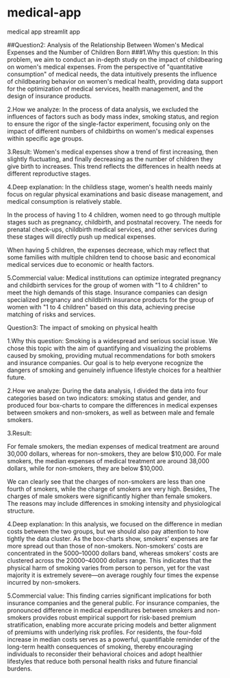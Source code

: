 # medical-app
medical app streamlit app



##Question2: Analysis of the Relationship Between Women's Medical Expenses and the Number of Children Born
###1.Why this question:
In this problem, we aim to conduct an in-depth study on the impact of childbearing on women's medical expenses. From the perspective of "quantitative consumption" of medical needs, the data intuitively presents the influence of childbearing behavior on women's medical health, providing data support for the optimization of medical services, health management, and the design of insurance products.

2.How we analyze:
In the process of data analysis, we excluded the influences of factors such as body mass index, smoking status, and region to ensure the rigor of the single-factor experiment, focusing only on the impact of different numbers of childbirths on women's medical expenses within specific age groups.

3.Result:
Women's medical expenses show a trend of first increasing, then slightly fluctuating, and finally decreasing as the number of children they give birth to increases. This trend reflects the differences in health needs at different reproductive stages.


4.Deep explanation:
In the childless stage, women's health needs mainly focus on regular physical examinations and basic disease management, and medical consumption is relatively stable.

In the process of having 1 to 4 children, women need to go through multiple stages such as pregnancy, childbirth, and postnatal recovery. The needs for prenatal check-ups, childbirth medical services, and other services during these stages will directly push up medical expenses.

When having 5 children, the expenses decrease, which may reflect that some families with multiple children tend to choose basic and economical medical services due to economic or health factors.

5.Commercial value:
Medical institutions can optimize integrated pregnancy and childbirth services for the group of women with "1 to 4 children" to meet the high demands of this stage.
Insurance companies can design specialized pregnancy and childbirth insurance products for the group of women with "1 to 4 children" based on this data, achieving precise matching of risks and services.




Question3: The impact of smoking on physical health

1.Why this question:
Smoking is a widespread and serious social issue. We chose this topic with the aim of quantifying and visualizing the problems caused by smoking, providing mutual recommendations for both smokers and insurance companies. Our goal is to help everyone recognize the dangers of smoking and genuinely influence lifestyle choices for a healthier future.

2.How we analyze:
During the data analysis, I divided the data into four categories based on two indicators: smoking status and gender, and produced four box-charts to compare the differences in medical expenses between smokers and non-smokers, as well as between male and female smokers.

3.Result:


For female smokers, the median expenses of medical treatment are around 30,000 dollars, whereas for non-smokers, they are below $10,000. For male smokers, the median expenses of medical treatment are around 38,000 dollars, while for non-smokers, they are below $10,000.

We can clearly see that the charges of non-smokers are less than one fourth of smokers, while the charge of smokers are very high. Besides, The charges of male smokers were significantly higher than female smokers. The reasons may include differences in smoking intensity and physiological structure.

4.Deep explanation:
In this analysis, we focused on the difference in median costs between the two groups, but we should also pay attention to how tightly the data cluster.
As the box-charts show, smokers’ expenses are far more spread out than those of non-smokers. Non-smokers’ costs are concentrated in the 5000–10000 dollars band, whereas smokers’ costs are clustered across the 20000–40000 dollars range. This indicates that the physical harm of smoking varies from person to person, yet for the vast majority it is extremely severe—on average roughly four times the expense incurred by non-smokers.

5.Commercial value:
This finding carries significant implications for both insurance companies and the general public. For insurance companies, the pronounced difference in medical expenditures between smokers and non-smokers provides robust empirical support for risk-based premium stratification, enabling more accurate pricing models and better alignment of premiums with underlying risk profiles. For residents, the four-fold increase in median costs serves as a powerful, quantifiable reminder of the long-term health consequences of smoking, thereby encouraging individuals to reconsider their behavioral choices and adopt healthier lifestyles that reduce both personal health risks and future financial burdens.
